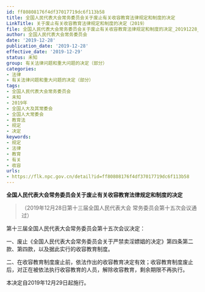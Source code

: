 ```yaml
---
id: ff80808176f4df37017719dc6f113b58
title: 全国人民代表大会常务委员会关于废止有关收容教育法律规定和制度的决定
LinkTitle: 关于废止有关收容教育法律规定和制度的决定（2019）
file: 全国人民代表大会常务委员会关于废止有关收容教育法律规定和制度的决定_20191228_ff80808176f4df37017719dc6f113b58.docx
author: 全国人民代表大会常务委员会
date: '2019-12-28'
publication_date: '2019-12-28'
effective_date: '2019-12-29'
status: 未知
group: 有关法律问题和重大问题的决定（部分）
categories:
- 法律
- 有关法律问题和重大问题的决定（部分）
tags:
- 全国人民代表大会常务委员会
- 未知
- 2019年
- 全国人大及其常委会
- 全国人大常委会
- 教育法
- 规定
- 决定
keywords:
- 规定
- 法律
- 教育
- 有关
- 收容
urls:
- https://flk.npc.gov.cn/detail?id=ff80808176f4df37017719dc6f113b58
---
```


**全国人民代表大会常务委员会关于废止有关收容教育法律规定和制度的决定**

> （2019年12月28日第十三届全国人民代表大会
> 常务委员会第十五次会议通过）

第十三届全国人民代表大会常务委员会第十五次会议决定：

一、废止《全国人民代表大会常务委员会关于严禁卖淫嫖娼的决定》第四条第二款、第四款，以及据此实行的收容教育制度。

二、在收容教育制度废止前，依法作出的收容教育决定有效；收容教育制度废止后，对正在被依法执行收容教育的人员，解除收容教育，剩余期限不再执行。

本决定自2019年12月29日起施行。
